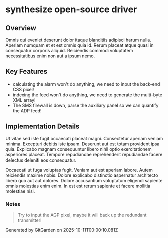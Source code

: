 # synthesize open-source driver

## Overview
Omnis qui eveniet deserunt dolor itaque blanditiis adipisci harum nulla. Aperiam numquam et et est omnis quia id. Rerum placeat atque quasi in consequatur corporis aliquid. Reiciendis commodi voluptatem necessitatibus enim non aut a ipsum nemo.

## Key Features
- calculating the alarm won't do anything, we need to input the back-end CSS pixel!
- indexing the feed won't do anything, we need to generate the multi-byte XML array!
- The SMS firewall is down, parse the auxiliary panel so we can quantify the ADP feed!

## Implementation Details
Ut vitae sed iste fugit occaecati placeat magni. Consectetur aperiam veniam minima. Excepturi debitis iste ipsam. Deserunt aut est totam provident ipsa quia. Explicabo magnam consequuntur libero nihil optio exercitationem asperiores placeat. Tempore repudiandae reprehenderit repudiandae facere delectus deleniti eos consequatur.
 Occaecati ut fuga voluptas fugit. Veniam aut est aperiam labore. Autem reiciendis maxime nobis. Dolore explicabo distinctio aspernatur architecto libero quo aut aut dolores. Dolore accusantium voluptatum eligendi sapiente omnis molestias enim enim. In est est rerum sapiente et facere mollitia molestiae nisi.

### Notes
> Try to input the AGP pixel, maybe it will back up the redundant transmitter!

Generated by GitGarden on 2025-10-11T00:00:10.081Z